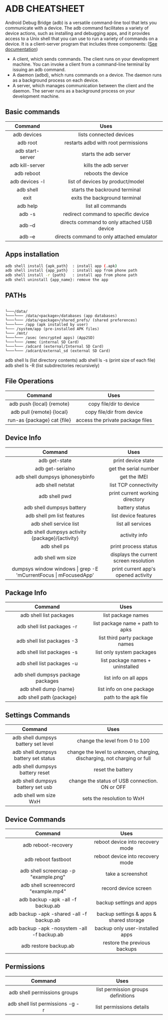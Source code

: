 # ADB CHEATSHEET
Android Debug Bridge (adb) is a versatile command-line tool that lets you communicate with a device. The adb command facilitates a variety of device actions, such as installing and debugging apps, and it provides access to a Unix shell that you can use to run a variety of commands on a device. It is a client-server program that includes three components: ([See documentation](https://developer.android.com/studio/command-line/adb))

- A client, which sends commands. The client runs on your development machine. You can invoke a client from a command-line terminal by issuing an adb command.
- A daemon (adbd), which runs commands on a device. The daemon runs as a background process on each device.
- A server, which manages communication between the client and the daemon. The server runs as a background process on your development machine.

## Basic commands
|               Command                       |                    Uses                    |
|:-------------------------------------------:|:------------------------------------------:|
| adb devices                                 | lists connected devices                    |
| adb root                                    | restarts adbd with root permissions        |
| adb start-server                            | starts the adb server                      |
| adb kill-server                             | kills the adb server                       |
| adb reboot                                  | reboots the device                         |
| adb devices -l                              | list of devices by product/model           |
| adb shell                                   | starts the backround terminal              |
| exit                                        | exits the background terminal              |
| adb help                                    | list all commands                          |
| adb -s <deviceName> <command>               | redirect command to specific device        |
| adb –d <command>                            | directs command to only attached USB device|
| adb –e <command>                            | directs command to only attached emulator  |

## Apps installation
```Bash
adb shell install {apk_path}  : install app (.apk)
adb shell install {app_path}  : install app from phone path
adb shell install -r {path}   : install app from phone path
adb shell uninstall {app_name}: remove the app
```

## PATHs
```

└───/data/
└───└─── /data/<package>/databases (app databases)
└───└─── /data/<package>/shared_prefs/ (shared preferences)
└───└─── /app (apk installed by user)
└─── /system/app (pre-installed APK files)
└─── /mnt/
└───└─── /asec (encrypted apps) (App2SD)
└───└─── /emmc (internal SD Card)
└───└─── /adcard (external/Internal SD Card)
└───└─── /adcard/external_sd (external SD Card)
```

adb shell ls (list directory contents)
adb shell ls -s (print size of each file)
adb shell ls -R (list subdirectories recursively)

## File Operations
|               Command                       |                    Uses                    |
|:-------------------------------------------:|:------------------------------------------:|
| adb push {local} {remote}                   | copy file/dir to device                    |
| adb pull {remote} {local}                   | copy file/dir from device                  |
| run-as {package} cat {file}                 | access the private package files           |

## Device Info
|               Command                       |                    Uses                    |
|:-------------------------------------------:|:------------------------------------------:|
| adb get-statе                                   | print device state                                  |
| adb get-serialno                                | get the serial number                               |
| adb shell dumpsys iphonesybinfo                 | get the IMEI                                        |
| adb shell netstat                               | list TCP connectivity                               |
| adb shell pwd                                   | print current working directory                     |
| adb shell dumpsys battery                       | battery status                                      |
| adb shell pm list features                      | list device features                                |
| adb shell service list                          | list all services                                   |
| adb shell dumpsys activity {package}/{activity} | activity info                                       |
| adb shell ps                                    | print process status                                |
| adb shell wm size                               | displays the current screen resolution              |
| dumpsys window windows \| grep -E 'mCurrentFocus \| mFocusedApp' | print current app's opened activity |

## Package Info
|               Command                       |                    Uses                    |
|:-------------------------------------------:|:------------------------------------------:|
adb shell list packages            | list package names                                    |
adb shell list packages -r         | list package name + path to apks                      |
adb shell list packages -3         | list third party package names                        |
adb shell list packages -s         | list only system packages                             |
adb shell list packages -u         | list package names + uninstalled                      |
adb shell dumpsys package packages | list info on all apps                                 |
adb shell dump {name}              | list info on one package                              |
adb shell path {package}           | path to the apk file                                  |

## Settings Commands
|               Command                       |                    Uses                    |
|:-------------------------------------------:|:------------------------------------------:|
| adb shell dumpsys battery set level <n> | change the level from 0 to 100                 |
| adb shell dumpsys battery set status<n> | change the level to unknown, charging, discharging, not charging or full |
| adb shell dumpsys battery reset         | reset the battery                              |
| adb shell dumpsys battery set usb <n>   | change the status of USB connection. ON or OFF |
| adb shell wm size WxH                   | sets the resolution to WxH                     |

## Device Commands
 
|               Command                       |                    Uses                    |
|:-------------------------------------------:|:------------------------------------------:|
| adb reboot-recovery                         | reboot device into recovery mode           |
| adb reboot fastboot                         | reboot device into recovery mode           |
| adb shell screencap -p "example.png"        | take a screenshot                          |
| adb shell screenrecord "example.mp4"        | record device screen                       |
| adb backup -apk -all -f backup.ab           | backup settings and apps                   |
| adb backup -apk -shared -all -f backup.ab   | backup settings & apps & shared storage    |
| adb backup -apk -nosystem -all -f backup.ab | backup only user-installed apps            |
| adb restore backup.ab                       | restore the previous backups               |


## Permissions
|               Command                       |                    Uses                    |
|:-------------------------------------------:|:------------------------------------------:|
| adb shell permissions groups                | list permission groups definitions         |
| adb shell list permissions -g -r            | list permissions details                   |
